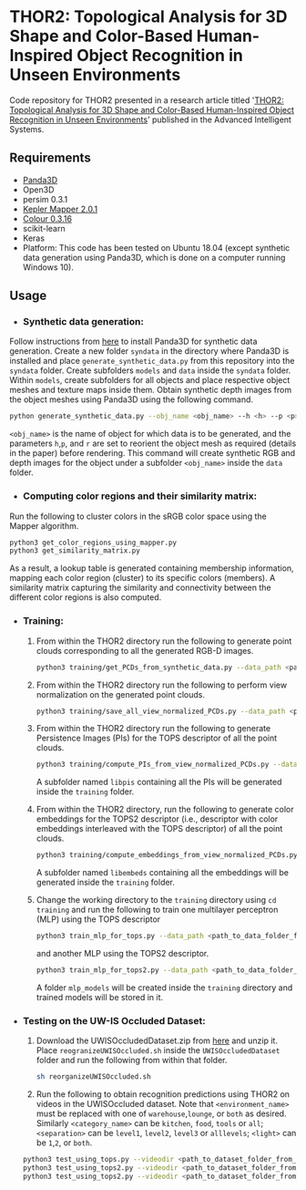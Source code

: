 # THOR2: Topological Analysis for 3D Shape and Color-Based Human-Inspired Object Recognition in Unseen Environments

Code repository for THOR2 presented in a research article titled '[THOR2: Topological Analysis for 3D Shape and Color-Based Human-Inspired Object Recognition in Unseen Environments](https://advanced.onlinelibrary.wiley.com/doi/full/10.1002/aisy.202400539)' published in the Advanced Intelligent Systems.

## Requirements
* [Panda3D](https://www.panda3d.org/)
* Open3D
* persim 0.3.1
* [Kepler Mapper 2.0.1](https://kepler-mapper.scikit-tda.org/en/latest/started.html)
* [Colour 0.3.16](https://colour.readthedocs.io/en/master/index.html)
* scikit-learn
* Keras
* Platform: This code has been tested on Ubuntu 18.04 (except synthetic data generation using Panda3D, which is done on a computer running Windows 10).

## Usage
* ### Synthetic data generation:

Follow instructions from [here](https://docs.panda3d.org/1.10/python/introduction/installation-windows) to install Panda3D for synthetic data generation. Create a new folder `syndata` in the directory where Panda3D is installed and place `generate_synthetic_data.py` from this repository into the `syndata` folder. Create subfolders `models` and `data` inside the `syndata` folder. Within `models`, create subfolders for all objects and place respective object meshes and texture maps inside them. Obtain synthetic depth images from the object meshes using Panda3D using the following command. 

```bash
python generate_synthetic_data.py --obj_name <obj_name> --h <h> --p <p> --r <r>
```
`<obj_name>` is the name of object for which data is to be generated, and the parameters `h`,`p`, and `r` are set to reorient the object mesh as required (details in the paper) before rendering. This command will create synthetic RGB and depth images for the object under a subfolder `<obj_name>` inside the `data` folder.

* ### Computing color regions and their similarity matrix:

Run the following to cluster colors in the sRGB color space using the Mapper algorithm. 
```bash
python3 get_color_regions_using_mapper.py
python3 get_similarity_matrix.py
```
As a result, a lookup table is generated containing membership information, mapping each color region (cluster) to its specific colors (members). A similarity matrix capturing the similarity and connectivity between the different color regions is also computed.
  
* ### Training:

  	1. From within the THOR2 directory run the following to generate point clouds corresponding to all the generated RGB-D images. 
		```bash
		python3 training/get_PCDs_from_synthetic_data.py --data_path <path_to_data_folder_from_above>
		```
	2. From within the THOR2 directory run the following to perform view normalization on the generated point clouds. 
		```bash
		python3 training/save_all_view_normalized_PCDs.py --data_path <path_to_data_folder_from_step_i>
		```
	3. From within the THOR2 directory run the following to generate Persistence Images (PIs) for the TOPS descriptor of all the point clouds. 
		```bash
		python3 training/compute_PIs_from_view_normalized_PCDs.py --data_path <path_to_data_folder_from_step_i>
		```
		A subfolder named `libpis` containing all the PIs will be generated inside the `training` folder.

	4. From within the THOR2 directory, run the following to generate color embeddings for the TOPS2 descriptor (i.e., descriptor with color embeddings interleaved with the TOPS descriptor) of all the point clouds. 
		```bash
		python3 training/compute_embeddings_from_view_normalized_PCDs.py --data_path <path_to_data_folder_from_step_i>
		```
		A subfolder named `libembeds` containing all the embeddings will be generated inside the `training` folder.

	5. Change the working directory to the `training` directory using `cd training` and run the following to train one multilayer perceptron (MLP) using the TOPS descriptor 
		```bash
  		python3 train_mlp_for_tops.py --data_path <path_to_data_folder_from_step_one> --random_state 2022
		```
  		and another MLP using the TOPS2 descriptor.
    
		```bash
  		python3 train_mlp_for_tops2.py --data_path <path_to_data_folder_from_step_one> --random_state 2022
		```

		 A folder `mlp_models` will be created inside the `training` directory and trained models will be stored in it.

* ### Testing on the UW-IS Occluded Dataset:
	1. Download the UWISOccludedDataset.zip from [here](https://doi.org/10.6084/m9.figshare.20506506) and unzip it. Place `reogranizeUWISOccluded.sh` inside the `UWISOccludedDataset` folder and run the following from within that folder.

		```bash
		sh reorganizeUWISOccluded.sh
		```
  	2. Run the following to obtain recognition predictions using THOR2 on videos in the UWISOccluded dataset. Note that `<environment_name>` must be replaced with one of  `warehouse`,`lounge`, or `both` as desired. Similarly `<category_name>` can be `kitchen`, `food`, `tools`  or `all`; `<separation>` can be `level1`, `level2`, `level3`  or `alllevels`; `<light>` can be `1`,`2`, or `both`.
	```bash
 	python3 test_using_tops.py --videodir <path_to_dataset_folder_from_the_previous_step> --environment <environment_name> --category <category_name> --separation <separation> --light <light> --modeldir <path_to_model_dir_generated_step5_of_training>
 	python3 test_using_tops2.py --videodir <path_to_dataset_folder_from_the_previous_step> --environment <environment_name> --category <category_name> --separation <separation> --light <light> --modeldir <path_to_model_dir_generated_step5_of_training>
 	python3 test_using_tops2.py --videodir <path_to_dataset_folder_from_the_previous_step> --environment <environment_name> --category <category_name> --separation <separation> --light <light>
 	```

